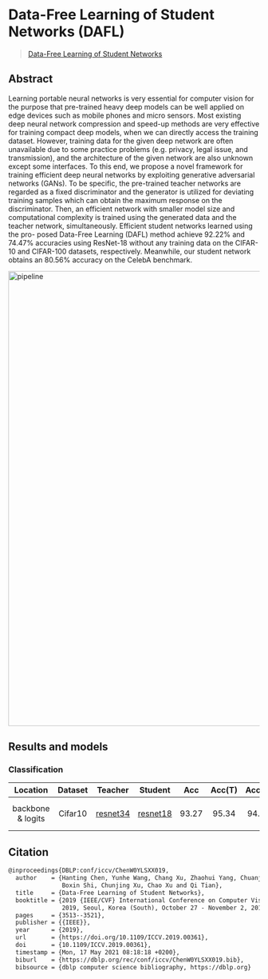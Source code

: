 # Data-Free Learning of Student Networks (DAFL)

> [Data-Free Learning of Student Networks](https://doi.org/10.1109/ICCV.2019.00361)

<!-- [ALGORITHM] -->

## Abstract

Learning portable neural networks is very essential for computer vision for the purpose that pre-trained heavy deep models can be well applied on edge devices such as mobile phones and micro sensors. Most existing deep neural network compression and speed-up methods are very effective for training compact deep models, when we can directly access the training dataset. However, training data for the given deep network are often unavailable due to some practice problems (e.g. privacy, legal issue, and transmission), and the architecture of the given network are also unknown except some interfaces. To this end, we propose a novel framework for training efficient deep neural networks by exploiting generative adversarial networks (GANs). To be specific, the pre-trained teacher networks are regarded as a fixed discriminator and the generator is utilized for deviating training samples which can obtain the maximum response on the discriminator. Then, an efficient network with smaller model size and computational complexity is trained using the generated data and the teacher network, simultaneously. Efficient student networks learned using the pro- posed Data-Free Learning (DAFL) method achieve 92.22% and 74.47% accuracies using ResNet-18 without any training data on the CIFAR-10 and CIFAR-100 datasets, respectively. Meanwhile, our student network obtains an 80.56% accuracy on the CelebA benchmark.

<img width="910" alt="pipeline" src="https://user-images.githubusercontent.com/88702197/187423163-b34896fc-8516-403b-acd7-4c0b8e43af5b.png">


## Results and models

### Classification

|     Location      | Dataset |                                                     Teacher                                                     |                                                     Student                                                     |  Acc  | Acc(T) | Acc(S) |                           Config                            | Download                                                                                                                                     |
| :---------------: | :-----: | :-------------------------------------------------------------------------------------------------------------: | :-------------------------------------------------------------------------------------------------------------: | :---: | :----: | :----: | :---------------------------------------------------------: | :------------------------------------------------------------------------------------------------------------------------------------------- |
| backbone & logits | Cifar10 | [resnet34](https://github.com/open-mmlab/mmclassification/blob/master/configs/resnet/resnet34_8xb16_cifar10.py) | [resnet18](https://github.com/open-mmlab/mmclassification/blob/master/configs/resnet/resnet18_8xb16_cifar10.py) | 93.27 | 95.34  | 94.82  | [config](./dafl_logits_resnet34_resnet18_8xb256_cifar10.py) | [teacher](https://download.openmmlab.com/mmclassification/v0/resnet/resnet34_b16x8_cifar10_20210528-a8aa36a6.pth) \|[model](<>) \| [log](<>) |

## Citation

```latex
@inproceedings{DBLP:conf/iccv/ChenW0YLSXX019,
  author    = {Hanting Chen, Yunhe Wang, Chang Xu, Zhaohui Yang, Chuanjian Liu,
               Boxin Shi, Chunjing Xu, Chao Xu and Qi Tian},
  title     = {Data-Free Learning of Student Networks},
  booktitle = {2019 {IEEE/CVF} International Conference on Computer Vision, {ICCV}
               2019, Seoul, Korea (South), October 27 - November 2, 2019},
  pages     = {3513--3521},
  publisher = {{IEEE}},
  year      = {2019},
  url       = {https://doi.org/10.1109/ICCV.2019.00361},
  doi       = {10.1109/ICCV.2019.00361},
  timestamp = {Mon, 17 May 2021 08:18:18 +0200},
  biburl    = {https://dblp.org/rec/conf/iccv/ChenW0YLSXX019.bib},
  bibsource = {dblp computer science bibliography, https://dblp.org}
```
